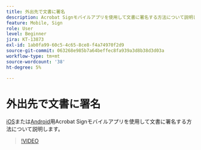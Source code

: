 ```yaml
---
title: 外出先で文書に署名
description: Acrobat Signモバイルアプリを使用して文書に署名する方法について説明します。
feature: Mobile, Sign
role: User
level: Beginner
jira: KT-13873
exl-id: 1ab0fa99-60c5-4c65-8ce8-f4a74970f2d9
source-git-commit: 063268e985b7a64beffec8fa939a3d8b38d3d03a
workflow-type: tm+mt
source-wordcount: '38'
ht-degree: 5%

---
```


# 外出先で文書に署名

[iOS](https://apps.apple.com/jp/app/adobe-sign/id481082197)または[Android](https://play.google.com/store/apps/details?id=com.adobe.echosign&amp;hl=ja)用Acrobat Signモバイルアプリを使用して文書に署名する方法について説明します。

>[!VIDEO](https://video.tv.adobe.com/v/3423957?quality=12&learn=on&hidetitle=true)
